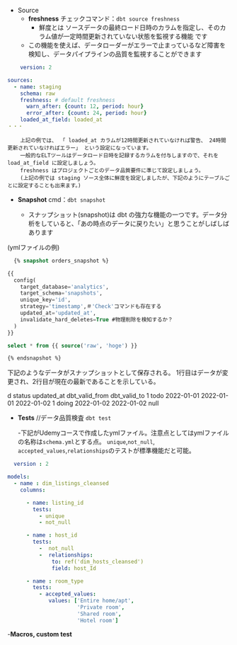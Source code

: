 - Source
    - **freshness**
        チェックコマンド：`dbt source freshness`
        - 鮮度とは ソースデータの最終ロード日時のカラムを指定し、そのカラム値が一定時間更新されていない状態を監視する機能 です
    - この機能を使えば、データローダーがエラーで止まっているなど障害を検知し、データパイプラインの品質を監視することができます

```yml
    version: 2

sources:
  - name: staging
    schema: raw
    freshness: # default freshness
      warn_after: {count: 12, period: hour}
      error_after: {count: 24, period: hour}
    loaded_at_field: loaded_at
・・・
```

        上記の例では、 「 loaded_at カラムが12時間更新されていなければ警告、 24時間更新されていなければエラー」 という設定になっています。
        一般的なELTツールはデータロード日時を記録するカラムを付与しますので、それを load_at_field に設定しましょう。
        freshness はプロジェクトごとのデータ品質要件に準じて設定しましょう。
        (上記の例では staging ソース全体に鮮度を設定しましたが、下記のようにテーブルごとに設定することも出来ます。)

- **Snapshot**
  cmd：```dbt snapshot```

  - スナップショット(snapshot)は dbt の強力な機能の一つです。データ分析をしていると、「あの時点のデータに戻りたい」と思うことがしばしばあります

(ymlファイルの例)
```sql
  {% snapshot orders_snapshot %}

{{
  config(
    target_database='analytics',
    target_schema='snapshots',
    unique_key='id',
    strategy='timestamp',＃'Check'コマンドも存在する
    updated_at='updated_at',
    invalidate_hard_deletes=True #物理削除を検知するか？
  )
}}

select * from {{ source('raw', 'hoge') }}

{% endsnapshot %}
```

下記のようなデータがスナップショットとして保存される。
1行目はデータが変更され、2行目が現在の最新であることを示している。

d	status	updated_at	dbt_valid_from	dbt_valid_to
1	todo	2022-01-01	2022-01-01	2022-01-02
1	doing	2022-01-02	2022-01-02	null

- **Tests** //データ品質検査
  ```dbt test```

  -下記がUdemyコースで作成したymlファイル。注意点としてはymlファイルの名称は`schema.yml`とする点。
   `unique`,`not_null`, `accepted_values`,`relationships`のテストが標準機能だと可能。


```yml
  version : 2

models:
  - name : dim_listings_cleansed
    columns: 

      - name: listing_id
        tests:
          - unique
          - not_null

      - name : host_id
        tests:
          -  not_null
          -  relationships:
              to: ref('dim_hosts_cleansed')
              field: host_Id

      - name : room_type
        tests:
          - accepted_values:
             values: ['Entire home/apt',
                      'Private room',
                      'Shared room',
                      'Hotel room']
```

-**Macros, custom test**



  ```sql

  ```
